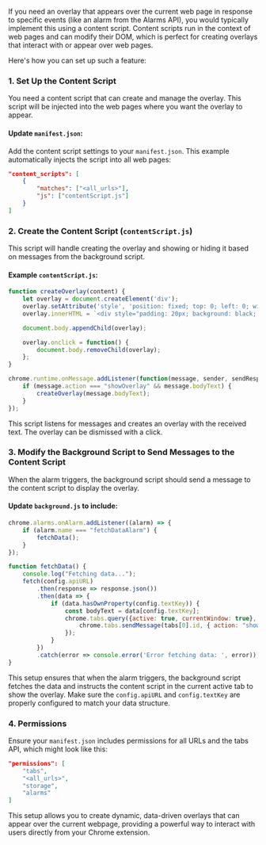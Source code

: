 If you need an overlay that appears over the current web page in response to specific events (like an alarm from the Alarms API), you would typically implement this using a content script. Content scripts run in the context of web pages and can modify their DOM, which is perfect for creating overlays that interact with or appear over web pages.

Here's how you can set up such a feature:

### 1. Set Up the Content Script

You need a content script that can create and manage the overlay. This script will be injected into the web pages where you want the overlay to appear.

#### Update `manifest.json`:

Add the content script settings to your `manifest.json`. This example automatically injects the script into all web pages:

```json
"content_scripts": [
    {
        "matches": ["<all_urls>"],
        "js": ["contentScript.js"]
    }
]
```

### 2. Create the Content Script (`contentScript.js`)

This script will handle creating the overlay and showing or hiding it based on messages from the background script.

#### Example `contentScript.js`:

```javascript
function createOverlay(content) {
    let overlay = document.createElement('div');
    overlay.setAttribute('style', 'position: fixed; top: 0; left: 0; width: 100%; height: 100%; background: rgba(0, 0, 0, 0.5); color: white; display: flex; justify-content: center; align-items: center; z-index: 10000;');
    overlay.innerHTML = `<div style="padding: 20px; background: black; border-radius: 8px;">${content}</div>`;

    document.body.appendChild(overlay);

    overlay.onclick = function() {
        document.body.removeChild(overlay);
    };
}

chrome.runtime.onMessage.addListener(function(message, sender, sendResponse) {
    if (message.action === "showOverlay" && message.bodyText) {
        createOverlay(message.bodyText);
    }
});
```

This script listens for messages and creates an overlay with the received text. The overlay can be dismissed with a click.

### 3. Modify the Background Script to Send Messages to the Content Script

When the alarm triggers, the background script should send a message to the content script to display the overlay.

#### Update `background.js` to include:

```javascript
chrome.alarms.onAlarm.addListener((alarm) => {
    if (alarm.name === "fetchDataAlarm") {
        fetchData();
    }
});

function fetchData() {
    console.log("Fetching data...");
    fetch(config.apiURL)
        .then(response => response.json())
        .then(data => {
            if (data.hasOwnProperty(config.textKey)) {
                const bodyText = data[config.textKey];
                chrome.tabs.query({active: true, currentWindow: true}, function(tabs) {
                    chrome.tabs.sendMessage(tabs[0].id, { action: "showOverlay", bodyText: bodyText });
                });
            }
        })
        .catch(error => console.error('Error fetching data: ', error));
}
```

This setup ensures that when the alarm triggers, the background script fetches the data and instructs the content script in the current active tab to show the overlay. Make sure the `config.apiURL` and `config.textKey` are properly configured to match your data structure.

### 4. Permissions

Ensure your `manifest.json` includes permissions for all URLs and the tabs API, which might look like this:

```json
"permissions": [
    "tabs",
    "<all_urls>",
    "storage",
    "alarms"
]
```

This setup allows you to create dynamic, data-driven overlays that can appear over the current webpage, providing a powerful way to interact with users directly from your Chrome extension.